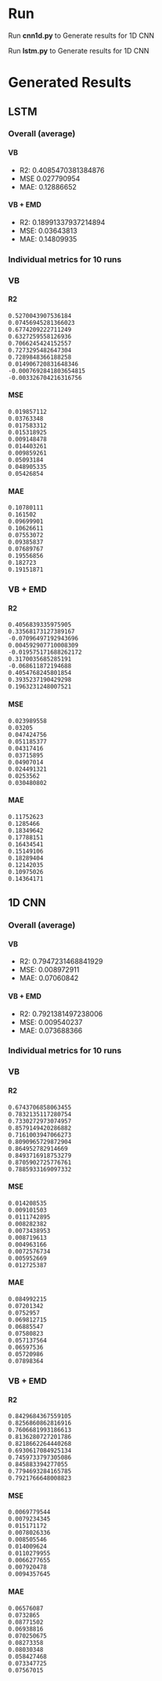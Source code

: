 # Run

Run **cnn1d.py** to Generate results for 1D CNN


Run **lstm.py** to Generate results for 1D CNN


# Generated Results

## LSTM

### Overall (average)

#### VB

* R2: 0.4085470381384876
* MSE 0.027790954
* MAE: 0.12886652
 
#### VB + EMD

* R2: 0.18991337937214894
* MSE: 0.03643813
* MAE: 0.14809935

### Individual metrics for 10 runs

### VB

#### R2

	0.5270043907536184
	0.07456945281366023
	0.6774209222711249
	0.6327259558126936
	0.7066245424152557
	0.7273295482647304
	0.7289848366188258
	0.014906720831648346
	-0.0007692841803654815
	-0.003326704216316756

#### MSE
	0.019857112
	0.03763348
	0.017583312
	0.015318925
	0.009148478
	0.014403261
	0.009859261
	0.05093184
	0.048905335
	0.05426854

#### MAE
	0.10780111
	0.161502
	0.09699901
	0.10626611
	0.07553072
	0.09385837
	0.07689767
	0.19556856
	0.182723
	0.19151871

### VB + EMD

#### R2
	0.4056839335975905
	0.33568173127389167
	-0.07096497192943696
	0.004592907710008309
	-0.019575171688262172
	0.3170035685285191
	-0.068611872194688
	0.4054768245801854
	0.3935237190429298
	0.1963231248007521

#### MSE
	0.023989558
	0.03205
	0.047424756
	0.051185377
	0.04317416
	0.03715895
	0.04907014
	0.024491321
	0.0253562
	0.030480802

#### MAE
	0.11752623
	0.1285466
	0.18349642
	0.17788151
	0.16434541
	0.15149106
	0.18289404
	0.12142035
	0.10975026
	0.14364171

## 1D CNN


### Overall (average)

#### VB

* R2: 0.7947231468841929
* MSE: 0.008972911
* MAE: 0.07060842

#### VB + EMD

* R2: 0.7921381497238006
* MSE: 0.009540237
* MAE: 0.073688366

### Individual metrics for 10 runs

### VB


#### R2
	0.6743706858063455
	0.7832135117280754
	0.7330272973074957
	0.8579149420286882
	0.7161003947066273
	0.8090965729872904
	0.864952782914669
	0.8493716918753279
	0.8705902725776761
	0.7885933169097332


#### MSE
	0.014208535
	0.009101503
	0.0111742895
	0.008282382
	0.0073438953
	0.008719613
	0.004963166
	0.0072576734
	0.005952669
	0.012725387

#### MAE
	0.084992215
	0.07201342
	0.0752957
	0.069812715
	0.06885547
	0.07580823
	0.057137564
	0.06597536
	0.05720986
	0.07898364


### VB + EMD


#### R2
	0.8429684367559105
	0.8256860862816916
	0.7606681993186613
	0.8136280727201786
	0.8218662264440268
	0.6930617084925134
	0.7459733797305086
	0.845883394277055
	0.7794693284165785
	0.7921766648008823


#### MSE
	0.0069779544
	0.0079234345
	0.015171172
	0.0078026336
	0.008505546
	0.014009624
	0.0110279955
	0.0066277655
	0.007920478
	0.0094357645


#### MAE
	0.06576087
	0.0732865
	0.08771502
	0.06938816
	0.070250675
	0.08273358
	0.08030348
	0.058427468
	0.073347725
	0.07567015
